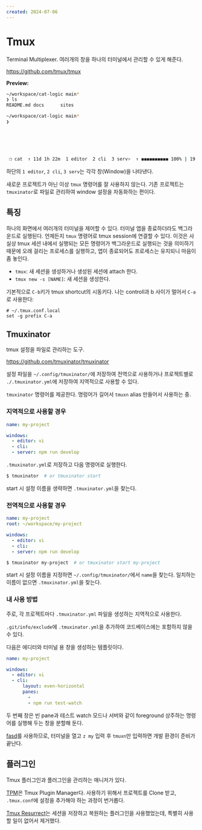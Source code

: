 ```yaml
---
created: 2024-07-06
---
```

# Tmux

Terminal Multiplexer. 여러개의 창을 하나의 터미널에서 관리할 수 있게 해준다.

https://github.com/tmux/tmux

**Preview:**

```bash
~/workspace/cat-logic main*                                                                          19:13:40
❯ ls
README.md docs      sites

~/workspace/cat-logic main*                                                                          19:13:41
❯






 ❐ cat  ↑ 11d 1h 22m  1 editor  2 cli  3 serv>  ↑ ◼◼◼◼◼◼◼◼◼◼ 100% | 19:13 | 28 Aug  park       ip-192-168-0-9
```

하단의 `1 editor`, `2 cli`, `3 serv`는 각각 창(Window)을 나타낸다.

새로운 프로젝트가 아닌 이상 `tmux` 명령어를 잘 사용하지 않는다.
기존 프로젝트는 `tmuxinator`로 파일로 관리하여 window 설정을 자동화하는 편이다.

## 특징

하나의 화면에서 여러개의 터미널을 제어할 수 있다.
터미널 앱을 종료하더라도 백그라운드로 실행된다.
언제든지 `tmux` 명령어로 tmux session에 연결할 수 있다.
이것은 사실상 tmux 세션 내에서 실행되는 모든 명령어가 백그라운드로 실행되는 것을 의미하기 때문에
오래 걸리는 프로세스를 실행하고, 앱이 종료되어도 프로세스는 유지되니 마음이 좀 놓인다.

- `tmux`: 새 세션을 생성하거나 생성된 세션에 attach 한다.
- `tmux new -s [NAME]`: 새 세션을 생성한다.

기본적으로 `C-b`키가 tmux shortcut의 시동키다.
나는 controll과 b 사이가 멀어서 `C-a`로 사용한다:

```
# ~/.tmux.conf.local
set -g prefix C-a
```

## Tmuxinator

tmux 설정을 파일로 관리하는 도구.

https://github.com/tmuxinator/tmuxinator

설정 파일을 `~/.config/tmuxinator/`에 저장하여 전역으로 사용하거나
프로젝트별로 `./.tmuxinator.yml`에 저장하여 지역적으로 사용할 수 있다.

`tmuxinator` 명령어를 제공한다. 명렁어가 길어서 `tmuxn` alias 만들어서 사용하는 중.

### 지역적으로 사용할 경우

```yaml
name: my-project

windows:
  - editor: vi
  - cli:
  - server: npm run develop
```

`.tmuxinator.yml`로 저장하고 다음 명령어로 실행한다.

```bash
$ tmuxinator  # or tmuxinator start
```

start 시 설정 이름을 생략하면 `.tmuxinator.yml`을 찾는다.

### 전역적으로 사용할 경우

```yaml
name: my-project
root: ~/workspace/my-project

windows:
  - editor: vi
  - cli:
  - server: npm run develop
```

```bash
$ tmuxinator my-project  # or tmuxinator start my-project
```

start 시 설정 이름을 지정하면 `~/.config/tmuxinator/`에서 `name`을 찾는다.
일치하는 이름이 없으면 `.tmuxinator.yml`을 찾는다.

### 내 사용 방법

주로, 각 프로젝트마다 `.tmuxinator.yml` 파일을 생성하는 지역적으로 사용한다.

`.git/info/exclude`에 `.tmuxinator.yml`을 추가하여 코드베이스에는 포함하지 않을 수 있다.

다음은 에디터와 터미널 용 창을 생성하는 템플릿이다.

```yaml
name: my-project

windows:
  - editor: vi
  - cli:
      layout: even-horizontal
      panes:
        -
        - npm run test-watch
```

두 번째 창은 빈 pane과 테스트 watch 모드나 서버와 같이 foreground 상주하는 명령어를 실행해 두는 창을 분할해 둔다.

[fasd](https://github.com/clvv/fasd)를 사용하므로,
터미널을 열고 `z my` 입력 후 `tmuxn`만 입력하면 개발 환경이 준비가 끝난다.

## 플러그인

Tmux 플러그인과 플러그인을 관리하는 매니저가 있다.

[TPM](https://github.com/tmux-plugins/tpm)은 Tmux Plugin Manager다.
사용하기 위해서 프로젝트를 Clone 받고, `.tmux.conf`에 설정을 추가해야 하는 과정이 번거롭다.

[Tmux Resurrect](https://github.com/tmux-plugins/tmux-resurrect)는 세션을 저장하고 복원하는 플러그인을 사용했었는데,
특별히 사용할 일이 없어서 제거했다.
